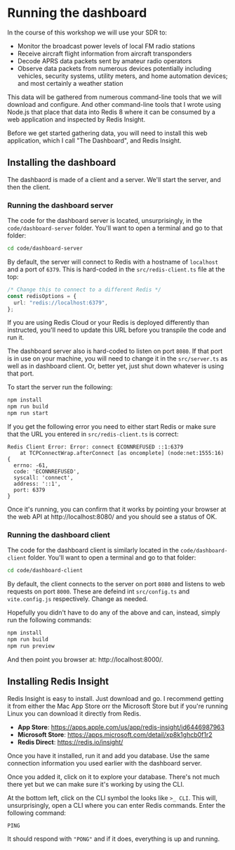 # Running the dashboard

In the course of this workshop we will use your SDR to:

- Monitor the broadcast power levels of local FM radio stations
- Receive aircraft flight information from aircraft transponders
- Decode APRS data packets sent by amateur radio operators
- Observe data packets from numerous devices potentially including vehicles, security systems, utility meters, and home automation devices; and most certainly a weather station

This data will be gathered from numerous command-line tools that we will download and configure. And other command-line tools that I wrote using Node.js that place that data into Redis 8 where it can be consumed by a web application and inspected by Redis Insight.

Before we get started gathering data, you will need to install this web application, which I call "The Dashboard", and Redis Insight.

## Installing the dashboard

The dashbaord is made of a client and a server. We'll start the server, and then the client.

### Running the dashboard server

The code for the dashboard server is located, unsurprisingly, in the `code/dashboard-server` folder. You'll want to open a terminal and go to that folder:

```bash
cd code/dashboard-server
```

By default, the server will connect to Redis with a hostname of `localhost` and a port of `6379`. This is hard-coded in the `src/redis-client.ts` file at the top:

```typescript
/* Change this to connect to a different Redis */
const redisOptions = {
  url: "redis://localhost:6379",
};
```

If you are using Redis Cloud or your Redis is deployed differently than instructed, you'll need to update this URL before you transpile the code and run it.

The dashboard server also is hard-coded to listen on port `8080`. If that port is in use on your machine, you will need to change it in the `src/server.ts` as well as in dashboard client. Or, better yet, just shut down whatever is using that port.

To start the server run the following:

```bash
npm install
npm run build
npm run start
```

If you get the following error you need to either start Redis or make sure that the URL you entered in `src/redis-client.ts` is correct:

```
Redis Client Error: Error: connect ECONNREFUSED ::1:6379
    at TCPConnectWrap.afterConnect [as oncomplete] (node:net:1555:16) {
  errno: -61,
  code: 'ECONNREFUSED',
  syscall: 'connect',
  address: '::1',
  port: 6379
}
```

Once it's running, you can confirm that it works by pointing your browser at the web API at http://localhost:8080/ and you should see a status of OK.

### Running the dashboard client

The code for the dashboard client is similarly located in the `code/dashboard-client` folder. You'll want to open a terminal and go to that folder:

```bash
cd code/dashboard-client
```

By default, the client connects to the server on port `8080` and listens to web requests on port `8000`. These are defeind int `src/config.ts` and `vite.config.js` respectively. Change as needed.

Hopefully you didn't have to do any of the above and can, instead, simply run the following commands:

```bash
npm install
npm run build
npm run preview
```

And then point you browser at: http://localhost:8000/.

## Installing Redis Insight

Redis Insight is easy to install. Just download and go. I recommend getting it from either the Mac App Store orr the Microsoft Store but if you're running Linux you can download it directly from Redis.

- **App Store**: https://apps.apple.com/us/app/redis-insight/id6446987963
- **Microsoft Store**: https://apps.microsoft.com/detail/xp8k1ghcb0f1r2
- **Redis Direct**: https://redis.io/insight/

Once you have it installed, run it and add you database. Use the same connection information you used earlier with the dashboard server.

Once you added it, click on it to explore your database. There's not much there yet but we can make sure it's working by using the CLI.

At the bottom left, click on the CLI symbol the looks like `>_ CLI`. This will, unsurprisingly, open a CLI where you can enter Redis commands. Enter the following command:

```
PING
```

It should respond with `"PONG"` and if it does, everything is up and running.
